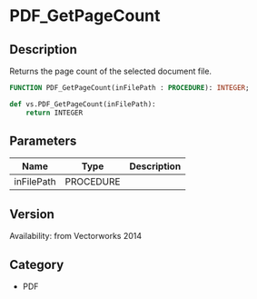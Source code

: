 # PDF_GetPageCount

## Description
Returns the page count of the selected document file.

```pascal
FUNCTION PDF_GetPageCount(inFilePath : PROCEDURE): INTEGER;
```

```python
def vs.PDF_GetPageCount(inFilePath):
    return INTEGER
```

## Parameters
|Name|Type|Description|
|---|---|---|
|inFilePath|PROCEDURE|   |

## Version
Availability: from Vectorworks 2014

## Category
* PDF

